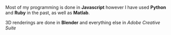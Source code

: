 Most of my programming is done in **Javascript** however I have used **Python** and **Ruby** in the past, as well as **Matlab**.

3D renderings are done in **Blender** and everything else in _Adobe Creative Suite_
